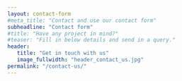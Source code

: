 ```yaml
---
layout: contact-form
#meta_title: "Contact and use our contact form"
subheadline: "Contact form"
#title: "Have any project in mind?"
#teaser: "Fill in below details and send in a query."
header:
   title: "Get in touch with us"
   image_fullwidth: "header_contact_us.jpg"
permalink: "/contact-us/"
---
```

